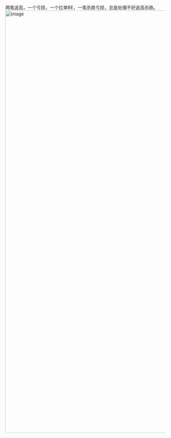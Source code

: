 两笔追高，一个亏损，一个扛单BE，一笔杀跌亏损，总是处理不好追高杀跌。
<img width="2864" height="1324" alt="image" src="https://github.com/user-attachments/assets/1d586450-2898-4e25-9ebf-539b2b340240" />
